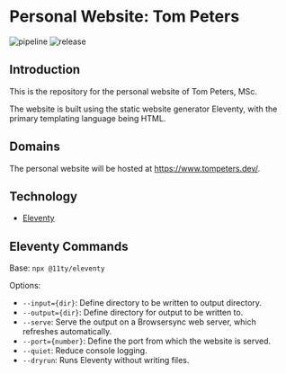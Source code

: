 # Personal Website: Tom Peters
![pipeline](https://gitlab.com/the-nihilum-order/websites/personal-website/badges/main/pipeline.svg?ignore_skipped=true)
![release](https://gitlab.com/the-nihilum-order/websites/personal-website/-/badges/release.svg)

## Introduction
This is the repository for the personal website of Tom Peters, MSc.

The website is built using the static website generator Eleventy, with the primary templating language being HTML.

## Domains
The personal website will be hosted at https://www.tompeters.dev/.

## Technology
- [Eleventy](https://www.11ty.dev/)

## Eleventy Commands
Base: `npx @11ty/eleventy`

Options:
- `--input={dir}`: Define directory to be written to output directory.
- `--output={dir}`: Define directory for output to be written to.
- `--serve`: Serve the output on a Browsersync web server, which refreshes automatically.
- `--port={number}`: Define the port from which the website is served.
- `--quiet`: Reduce console logging.
- `--dryrun`: Runs Eleventy without writing files.
